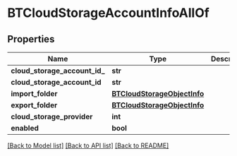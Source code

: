# BTCloudStorageAccountInfoAllOf

## Properties
Name | Type | Description | Notes
------------ | ------------- | ------------- | -------------
**cloud_storage_account_id_** | **str** |  | [optional] 
**cloud_storage_account_id** | **str** |  | [optional] 
**import_folder** | [**BTCloudStorageObjectInfo**](BTCloudStorageObjectInfo.md) |  | [optional] 
**export_folder** | [**BTCloudStorageObjectInfo**](BTCloudStorageObjectInfo.md) |  | [optional] 
**cloud_storage_provider** | **int** |  | [optional] 
**enabled** | **bool** |  | [optional] 

[[Back to Model list]](../README.md#documentation-for-models) [[Back to API list]](../README.md#documentation-for-api-endpoints) [[Back to README]](../README.md)


